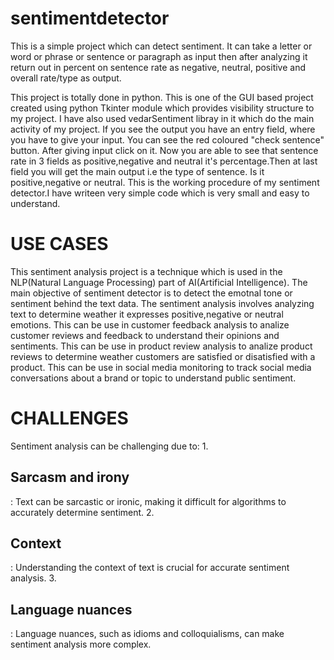 # sentimentdetector
This is a simple project which can detect sentiment. It can take a letter or word or phrase or sentence or paragraph as input then after analyzing it return out in percent on sentence rate as negative, neutral, positive and overall rate/type as output.

This project is totally done in python. This is one of the GUI based project created using python Tkinter module which provides visibility structure to my project. I have also used vedarSentiment libray in it which do the main activity of my project. If you see the output you have an entry field, where you have to give your input. You can see the red coloured "check sentence" button. After giving input click on it. Now you are able to see that sentence rate in 3 fields as positive,negative and neutral it's percentage.Then at last field you will get the main output i.e the type of sentence. Is it positive,negative or neutral.
This is the working procedure of my sentiment detector.I have writeen very simple code which is very small and easy to understand.

<h1> USE CASES </h1>
This sentiment analysis project is a technique which is used in the NLP(Natural Language Processing) part of AI(Artificial Intelligence).
The main objective of sentiment detector is to detect the emotnal tone or sentiment behind the text data.
The sentiment analysis involves analyzing text to determine weather it expresses positive,negative or neutral emotions.
This can be use in customer feedback analysis to analize customer reviews and feedback to understand their opinions and sentiments.
This can be use in product review analysis to analize product reviews to determine weather customers are satisfied or disatisfied with a product. 
This can be use in social media monitoring to track social media conversations about a brand or topic to understand public sentiment.

<h1> CHALLENGES </h1>
Sentiment analysis can be challenging due to:
1. <h2>Sarcasm and irony</h2>: Text can be sarcastic or ironic, making it difficult for algorithms to accurately determine sentiment.
2. <h2>Context</h2>: Understanding the context of text is crucial for accurate sentiment analysis.
3. <h2>Language nuances</h2>: Language nuances, such as idioms and colloquialisms, can make sentiment analysis more complex.
